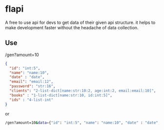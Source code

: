 # flapi
A free to use api for devs to get data of their given api structure. it helps to make development faster without the headache of data collection.



## Use
/gen?amount=10
```json
{
  "id": "int:5", 
  "name": "name:10", 
  "date" : "date",
  "email": "email:12", 
  "password": "str:16", 
  "clients": "2-list-dict[name:str:10:2, age:int:2, email:email:10]",
  "books" : "1-list-dict[name:str:10, id:int:5]",
  "ids" : "4-list-int"
}
```
or 
```sh
/gen?amount=10&data={"id": "int:5", "name": "name:10", "date" : "date", "email": "email:12", "password": "str:16", "clients": "2-list-dict[name:str:10:2, age:int:2, email:email:10]", "books" : "1-list-dict[name:str:10, id:int:5]", "ids" : "4-list-int"}
```